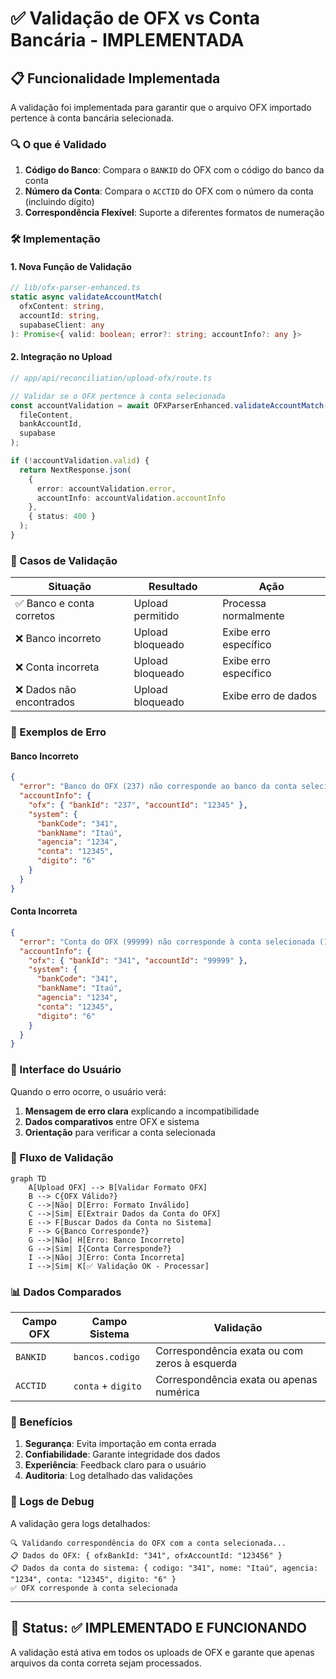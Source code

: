 # ✅ Validação de OFX vs Conta Bancária - IMPLEMENTADA

## 📋 Funcionalidade Implementada

A validação foi implementada para garantir que o arquivo OFX importado pertence à conta bancária selecionada.

### 🔍 O que é Validado

1. **Código do Banco**: Compara o `BANKID` do OFX com o código do banco da conta
2. **Número da Conta**: Compara o `ACCTID` do OFX com o número da conta (incluindo dígito)
3. **Correspondência Flexível**: Suporte a diferentes formatos de numeração

### 🛠️ Implementação

#### **1. Nova Função de Validação**
```typescript
// lib/ofx-parser-enhanced.ts
static async validateAccountMatch(
  ofxContent: string, 
  accountId: string, 
  supabaseClient: any
): Promise<{ valid: boolean; error?: string; accountInfo?: any }>
```

#### **2. Integração no Upload**
```typescript
// app/api/reconciliation/upload-ofx/route.ts

// Validar se o OFX pertence à conta selecionada
const accountValidation = await OFXParserEnhanced.validateAccountMatch(
  fileContent,
  bankAccountId,
  supabase
);

if (!accountValidation.valid) {
  return NextResponse.json(
    { 
      error: accountValidation.error,
      accountInfo: accountValidation.accountInfo
    },
    { status: 400 }
  );
}
```

### 🎯 Casos de Validação

| Situação | Resultado | Ação |
|----------|-----------|------|
| ✅ Banco e conta corretos | Upload permitido | Processa normalmente |
| ❌ Banco incorreto | Upload bloqueado | Exibe erro específico |
| ❌ Conta incorreta | Upload bloqueado | Exibe erro específico |
| ❌ Dados não encontrados | Upload bloqueado | Exibe erro de dados |

### 🔧 Exemplos de Erro

#### **Banco Incorreto**
```json
{
  "error": "Banco do OFX (237) não corresponde ao banco da conta selecionada (341 - Itaú)",
  "accountInfo": {
    "ofx": { "bankId": "237", "accountId": "12345" },
    "system": { 
      "bankCode": "341", 
      "bankName": "Itaú",
      "agencia": "1234",
      "conta": "12345",
      "digito": "6"
    }
  }
}
```

#### **Conta Incorreta**
```json
{
  "error": "Conta do OFX (99999) não corresponde à conta selecionada (123456)",
  "accountInfo": {
    "ofx": { "bankId": "341", "accountId": "99999" },
    "system": { 
      "bankCode": "341", 
      "bankName": "Itaú",
      "agencia": "1234",
      "conta": "12345",
      "digito": "6"
    }
  }
}
```

### 🎨 Interface do Usuário

Quando o erro ocorre, o usuário verá:

1. **Mensagem de erro clara** explicando a incompatibilidade
2. **Dados comparativos** entre OFX e sistema
3. **Orientação** para verificar a conta selecionada

### 🔄 Fluxo de Validação

```mermaid
graph TD
    A[Upload OFX] --> B[Validar Formato OFX]
    B --> C{OFX Válido?}
    C -->|Não| D[Erro: Formato Inválido]
    C -->|Sim| E[Extrair Dados da Conta do OFX]
    E --> F[Buscar Dados da Conta no Sistema]
    F --> G{Banco Corresponde?}
    G -->|Não| H[Erro: Banco Incorreto]
    G -->|Sim| I{Conta Corresponde?}
    I -->|Não| J[Erro: Conta Incorreta]
    I -->|Sim| K[✅ Validação OK - Processar]
```

### 📊 Dados Comparados

| Campo OFX | Campo Sistema | Validação |
|-----------|---------------|-----------|
| `BANKID` | `bancos.codigo` | Correspondência exata ou com zeros à esquerda |
| `ACCTID` | `conta` + `digito` | Correspondência exata ou apenas numérica |

### 🚀 Benefícios

1. **Segurança**: Evita importação em conta errada
2. **Confiabilidade**: Garante integridade dos dados
3. **Experiência**: Feedback claro para o usuário
4. **Auditoria**: Log detalhado das validações

### 📝 Logs de Debug

A validação gera logs detalhados:

```
🔍 Validando correspondência do OFX com a conta selecionada...
📋 Dados do OFX: { ofxBankId: "341", ofxAccountId: "123456" }
📋 Dados da conta do sistema: { codigo: "341", nome: "Itaú", agencia: "1234", conta: "12345", digito: "6" }
✅ OFX corresponde à conta selecionada
```

---

## 🎯 Status: ✅ IMPLEMENTADO E FUNCIONANDO

A validação está ativa em todos os uploads de OFX e garante que apenas arquivos da conta correta sejam processados.
